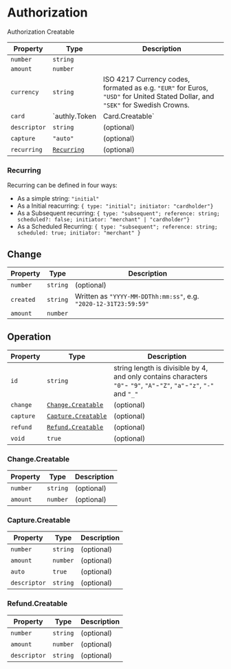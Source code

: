 
# Authorization
Authorization Creatable

| Property     | Type                            | Description                                                                                                                    |
|--------------|---------------------------------|--------------------------------------------------------------------------------------------------------------------------------|
| `number`     | `string`                        |                                                                                                                                |
| `amount`     | `number`                        |                                                                                                                                |
| `currency`   | `string`                        | ISO 4217 Currency codes, formated as e.g. `"EUR"` for Euros, `"USD"` for United Stated Dollar, and `"SEK"` for Swedish Crowns. |
| `card`       | `authly.Token | Card.Creatable` | Read More about Token and Card.Creatable [here](../merchants/card)                                                             |
| `descriptor` | `string`                        | (optional)                                                                                                                     |
| `capture`    | `"auto"`                        | (optional)                                                                                                                     |
| `recurring`  | [`Recurring`](#recurring)       | (optional)                                                                                                                     |

### Recurring
Recurring can be defined in four ways: 
 - As a simple string: `"initial"`
 - As a Initial reacurring: `{ type: "initial"; initiator: "cardholder"}`
 - As a Subsequent recurring: `{ type: "subsequent"; reference: string; scheduled?: false; initiator: "merchant" | "cardholder"}`
 - As a Scheduled Recurring: `{ type: "subsequent"; reference: string; scheduled: true; initiator: "merchant" }`


## Change

| Property  | Type     | Description                                                      |
|-----------|----------|------------------------------------------------------------------|
| `number`  | `string` | (optional)                                                       |
| `created` | `string` | Written as `"YYYY-MM-DDThh:mm:ss"`, e.g. `"2020-12-31T23:59:59"` |
| `amount`  | `number` |                                                                  |

## Operation

| Property  | Type                                      | Description                                                                                                           |
|-----------|-------------------------------------------|-----------------------------------------------------------------------------------------------------------------------|
| `id`      | `string`                                  | string length is divisible by 4, and only contains characters `"0"`- `"9"`, `"A"`-`"Z"`, `"a"`-`"z"`, `"-"` and `"_"` |
| `change`  | [`Change.Creatable`](#change-creatable)   | (optional)                                                                                                            |
| `capture` | [`Capture.Creatable`](#capture-creatable) | (optional)                                                                                                            |
| `refund`  | [`Refund.Creatable`](#refund-creatable)   | (optional)                                                                                                            |
| `void`    | `true`                                    | (optional)                                                                                                            |

### Change.Creatable

| Property | Type     | Description |
|----------|----------|-------------|
| `number` | `string` | (optional)  |
| `amount` | `number` | (optional)  |


### Capture.Creatable

| Property     | Type     | Description |
|--------------|----------|-------------|
| `number`     | `string` | (optional)  |
| `amount`     | `number` | (optional)  |
| `auto`       | `true`   | (optional)  |
| `descriptor` | `string` | (optional)  |

### Refund.Creatable

| Property     | Type     | Description |
|--------------|----------|-------------|
| `number`     | `string` | (optional)  |
| `amount`     | `number` | (optional)  |
| `descriptor` | `string` | (optional)  |